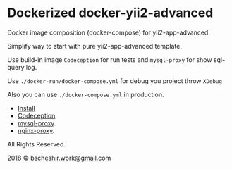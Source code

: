 Dockerized docker-yii2-advanced
===============================

Docker image composition (docker-compose) for yii2-app-advanced:

 Simplify way to start with pure yii2-app-advanced template.
 
 Use build-in image `Codeception` for run tests and `mysql-proxy` for show sql-query log.
 
 Use `./docker-run/docker-compose.yml` for debug you project throw `XDebug`
 
 Also you can use `./docker-compose.yml` in production.

* [Install](./docs/install.md)
* [Codeception](/docs/codeception.md).
* [mysql-proxy](/docs/mysql-proxy.md).
* [nginx-proxy](/docs/nginx-proxy.md).

All Rights Reserved.

2018 © bscheshir.work@gmail.com
